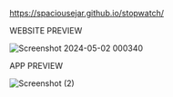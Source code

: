 https://spaciousejar.github.io/stopwatch/


WEBSITE PREVIEW


![Screenshot 2024-05-02 000340](https://github.com/spaciousejar/stopwatch/assets/76901120/19444d6e-56c2-4b81-abaf-da3b4365eb89)



APP PREVIEW



![Screenshot (2)](https://github.com/spaciousejar/stopwatch/assets/76901120/b2502a60-2fb1-472c-9d12-cafa20e49901)
